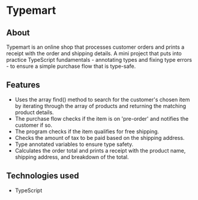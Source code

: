# Typemart

## About

Typemart is an online shop that processes customer orders and prints a receipt with the order and shipping details. A mini project that puts into practice TypeScript fundamentals - annotating types and fixing type errors - to ensure a simple purchase flow that is type-safe.

## Features

- Uses the array find() method to search for the customer's chosen item by iterating through the array of products and returning the matching product details.
- The purchase flow checks if the item is on 'pre-order' and notifies the customer if so.
- The program checks if the item qualifies for free shipping.
- Checks the amount of tax to be paid based on the shipping address.
- Type annotated variables to ensure type safety.
- Calculates the order total and prints a receipt with the product name, shipping address, and breakdown of the total.

## Technologies used

- TypeScript
